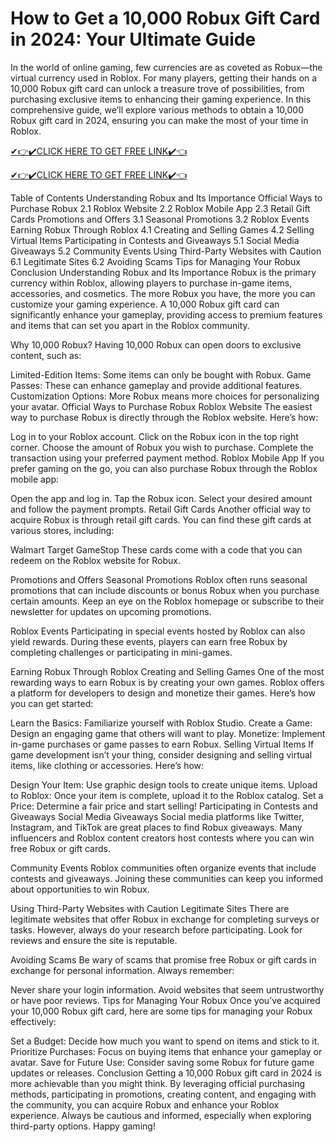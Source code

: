 # How to Get a 10,000 Robux Gift Card in 2024: Your Ultimate Guide
In the world of online gaming, few currencies are as coveted as Robux—the virtual currency used in Roblox. For many players, getting their hands on a 10,000 Robux gift card can unlock a treasure trove of possibilities, from purchasing exclusive items to enhancing their gaming experience. In this comprehensive guide, we’ll explore various methods to obtain a 10,000 Robux gift card in 2024, ensuring you can make the most of your time in Roblox.

[✔👉✔️CLICK HERE TO GET FREE LINK✔️👈](https://todaylink.site/Codes)

[✔👉✔️CLICK HERE TO GET FREE LINK✔️👈](https://todaylink.site/Codes)

Table of Contents
Understanding Robux and Its Importance
Official Ways to Purchase Robux
2.1 Roblox Website
2.2 Roblox Mobile App
2.3 Retail Gift Cards
Promotions and Offers
3.1 Seasonal Promotions
3.2 Roblox Events
Earning Robux Through Roblox
4.1 Creating and Selling Games
4.2 Selling Virtual Items
Participating in Contests and Giveaways
5.1 Social Media Giveaways
5.2 Community Events
Using Third-Party Websites with Caution
6.1 Legitimate Sites
6.2 Avoiding Scams
Tips for Managing Your Robux
Conclusion
Understanding Robux and Its Importance
Robux is the primary currency within Roblox, allowing players to purchase in-game items, accessories, and cosmetics. The more Robux you have, the more you can customize your gaming experience. A 10,000 Robux gift card can significantly enhance your gameplay, providing access to premium features and items that can set you apart in the Roblox community.

Why 10,000 Robux?
Having 10,000 Robux can open doors to exclusive content, such as:

Limited-Edition Items: Some items can only be bought with Robux.
Game Passes: These can enhance gameplay and provide additional features.
Customization Options: More Robux means more choices for personalizing your avatar.
Official Ways to Purchase Robux
Roblox Website
The easiest way to purchase Robux is directly through the Roblox website. Here’s how:

Log in to your Roblox account.
Click on the Robux icon in the top right corner.
Choose the amount of Robux you wish to purchase.
Complete the transaction using your preferred payment method.
Roblox Mobile App
If you prefer gaming on the go, you can also purchase Robux through the Roblox mobile app:

Open the app and log in.
Tap the Robux icon.
Select your desired amount and follow the payment prompts.
Retail Gift Cards
Another official way to acquire Robux is through retail gift cards. You can find these gift cards at various stores, including:

Walmart
Target
GameStop
These cards come with a code that you can redeem on the Roblox website for Robux.

Promotions and Offers
Seasonal Promotions
Roblox often runs seasonal promotions that can include discounts or bonus Robux when you purchase certain amounts. Keep an eye on the Roblox homepage or subscribe to their newsletter for updates on upcoming promotions.

Roblox Events
Participating in special events hosted by Roblox can also yield rewards. During these events, players can earn free Robux by completing challenges or participating in mini-games.

Earning Robux Through Roblox
Creating and Selling Games
One of the most rewarding ways to earn Robux is by creating your own games. Roblox offers a platform for developers to design and monetize their games. Here’s how you can get started:

Learn the Basics: Familiarize yourself with Roblox Studio.
Create a Game: Design an engaging game that others will want to play.
Monetize: Implement in-game purchases or game passes to earn Robux.
Selling Virtual Items
If game development isn’t your thing, consider designing and selling virtual items, like clothing or accessories. Here’s how:

Design Your Item: Use graphic design tools to create unique items.
Upload to Roblox: Once your item is complete, upload it to the Roblox catalog.
Set a Price: Determine a fair price and start selling!
Participating in Contests and Giveaways
Social Media Giveaways
Social media platforms like Twitter, Instagram, and TikTok are great places to find Robux giveaways. Many influencers and Roblox content creators host contests where you can win free Robux or gift cards.

Community Events
Roblox communities often organize events that include contests and giveaways. Joining these communities can keep you informed about opportunities to win Robux.

Using Third-Party Websites with Caution
Legitimate Sites
There are legitimate websites that offer Robux in exchange for completing surveys or tasks. However, always do your research before participating. Look for reviews and ensure the site is reputable.

Avoiding Scams
Be wary of scams that promise free Robux or gift cards in exchange for personal information. Always remember:

Never share your login information.
Avoid websites that seem untrustworthy or have poor reviews.
Tips for Managing Your Robux
Once you’ve acquired your 10,000 Robux gift card, here are some tips for managing your Robux effectively:

Set a Budget: Decide how much you want to spend on items and stick to it.
Prioritize Purchases: Focus on buying items that enhance your gameplay or avatar.
Save for Future Use: Consider saving some Robux for future game updates or releases.
Conclusion
Getting a 10,000 Robux gift card in 2024 is more achievable than you might think. By leveraging official purchasing methods, participating in promotions, creating content, and engaging with the community, you can acquire Robux and enhance your Roblox experience. Always be cautious and informed, especially when exploring third-party options. Happy gaming!
